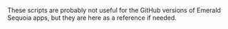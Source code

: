 These scripts are probably not useful for the GitHub versions of Emerald Sequoia apps, but they are here as a reference if needed.
